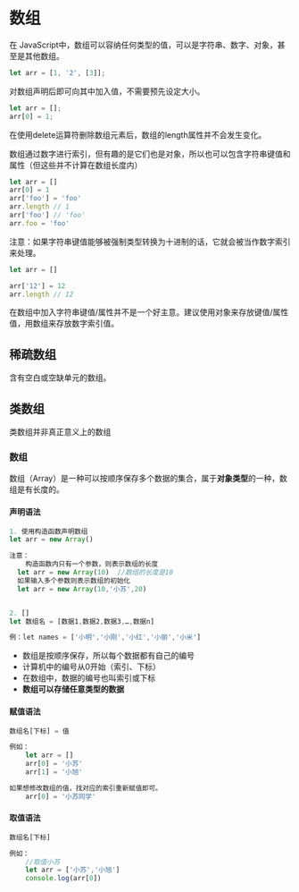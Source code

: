 # 数组

在 JavaScript中，数组可以容纳任何类型的值，可以是字符串、数字、对象，甚至是其他数组。

```js
let arr = [1, '2', [3]];
```

对数组声明后即可向其中加入值，不需要预先设定大小。

```js
let arr = [];
arr[0] = 1;
```



在使用delete运算符删除数组元素后，数组的length属性并不会发生变化。





数组通过数字进行索引，但有趣的是它们也是对象，所以也可以包含字符串键值和属性（但这些并不计算在数组长度内）

```js
let arr = []
arr[0] = 1
arr['foo'] = 'foo'
arr.length // 1
arr['foo'] // 'foo'
arr.foo = 'foo'
```

注意：如果字符串键值能够被强制类型转换为十进制的话，它就会被当作数字索引来处理。

```js
let arr = []

arr['12'] = 12
arr.length // 12
```

在数组中加入字符串键值/属性并不是一个好主意。建议使用对象来存放键值/属性值，用数组来存放数字索引值。







## 稀疏数组

含有空白或空缺单元的数组。





## 类数组

类数组并非真正意义上的数组





### 数组

数组（Array）是一种可以按顺序保存多个数据的集合，属于**对象类型**的一种，数组是有长度的。

#### 声明语法

```javascript
1. 使用构造函数声明数组
let arr = new Array()

注意：
	构造函数内只有一个参数，则表示数组的长度
  let arr = new Array(10)  //数组的长度是10
  如果输入多个参数则表示数组的初始化
  let arr = new Array(10,'小苏',20)


2. []
let 数组名 = [数据1,数据2,数据3,…,数据n]

例：let names = ['小明','小刚','小红','小丽','小米']
```

- 数组是按顺序保存，所以每个数据都有自己的编号
- 计算机中的编号从0开始（索引、下标）
- 在数组中，数据的编号也叫索引或下标
- **数组可以存储任意类型的数据**

#### 赋值语法

```javascript
数组名[下标] = 值

例如：
	let arr = []
	arr[0] = '小苏'
	arr[1] = '小旭'

如果想修改数组的值，找对应的索引重新赋值即可。
	arr[0] = '小苏同学'
```

#### 取值语法

```javascript
数组名[下标]

例如：
	//取值小苏
	let arr = ['小苏','小旭']
	console.log(arr[0])
```



